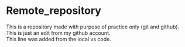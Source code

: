 # Remote_repository
This is a repository made with purpose of practice only (git and github).
<br>
This is just an edit from my github account.
<br>
This line was added from the local vs code.
